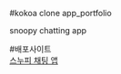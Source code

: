 #kokoa clone app_portfolio

snoopy chatting app

#배포사이트  
[스누피 채팅 앱](https://grapefruit12.github.io/html-css_portfolio_cloneApp/)
